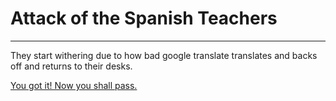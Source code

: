 # Attack of the Spanish Teachers

---------------------------------

They start withering due to how bad google translate translates and backs off and returns to their desks.

[You got it! Now you shall pass.](../../regress.md)